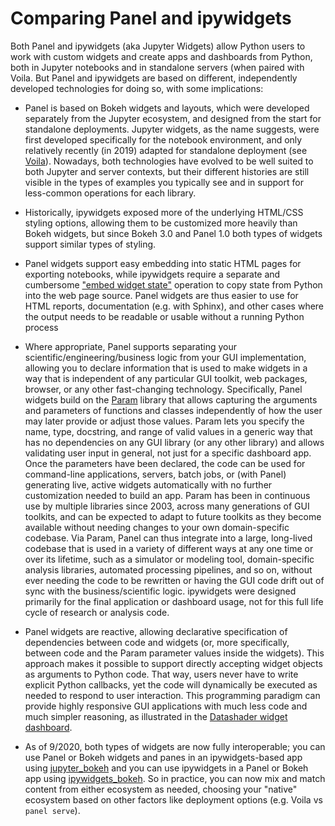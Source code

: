 # Comparing Panel and ipywidgets

Both Panel and ipywidgets (aka Jupyter Widgets) allow Python users to work with custom widgets and create apps and dashboards from Python, both in Jupyter notebooks and in standalone servers (when paired with Voila. But Panel and ipywidgets are based on different, independently developed technologies for doing so, with some implications:

- Panel is based on Bokeh widgets and layouts, which were developed separately from the Jupyter ecosystem, and designed from the start for standalone deployments. Jupyter widgets, as the name suggests, were first developed specifically for the notebook environment, and only relatively recently (in 2019) adapted for standalone deployment (see [Voila](compare_voila.html)). Nowadays, both technologies have evolved to be well suited to both Jupyter and server contexts, but their different histories are still visible in the types of examples you typically see and in support for less-common operations for each library.

- Historically, ipywidgets exposed more of the underlying HTML/CSS styling options, allowing them to be customized more heavily than Bokeh widgets, but since Bokeh 3.0 and Panel 1.0 both types of widgets support similar types of styling.

- Panel widgets support easy embedding into static HTML pages for exporting notebooks, while ipywidgets require a separate and cumbersome ["embed widget state"](https://ipywidgets.readthedocs.io/en/latest/embedding.html) operation to copy state from Python into the web page source. Panel widgets are thus easier to use for HTML reports, documentation (e.g. with Sphinx), and other cases where the output needs to be readable or usable without a running Python process

- Where appropriate, Panel supports separating your scientific/engineering/business logic from your GUI implementation, allowing you to declare information that is used to make widgets in a way that is independent of any particular GUI toolkit, web packages, browser, or any other fast-changing technology. Specifically, Panel widgets build on the [Param](https://param.pyviz.org) library that allows capturing the arguments and parameters of functions and classes independently of how the user may later provide or adjust those values. Param lets you specify the name, type, docstring, and range of valid values in a generic way that has no dependencies on any GUI library (or any other library) and allows validating user input in general, not just for a specific dashboard app. Once the parameters have been declared, the code can be used for command-line applications, servers, batch jobs, or (with Panel) generating live, active widgets automatically with no further customization needed to build an app. Param has been in continuous use by multiple libraries since 2003, across many generations of GUI toolkits, and can be expected to adapt to future toolkits as they become available without needing changes to your own domain-specific codebase. Via Param, Panel can thus integrate into a large, long-lived codebase that is used in a variety of different ways at any one time or over its lifetime, such as a simulator or modeling tool, domain-specific analysis libraries, automated processing pipelines, and so on, without ever needing the code to be rewritten or having the GUI code drift out of sync with the business/scientific logic. ipywidgets were designed primarily for the final application or dashboard usage, not for this full life cycle of research or analysis code.

- Panel widgets are reactive, allowing declarative specification of dependencies between code and widgets (or, more specifically, between code and the Param parameter values inside the widgets). This approach makes it possible to support directly accepting widget objects as arguments to Python code. That way, users never have to write explicit Python callbacks, yet the code will dynamically be executed as needed to respond to user interaction. This programming paradigm can provide highly responsive GUI applications with much less code and much simpler reasoning, as illustrated in the [Datashader widget dashboard](https://anaconda.org/jbednar/dashboard_barewidgets/notebook).

- As of 9/2020, both types of widgets are now fully interoperable; you can use Panel or Bokeh widgets and panes in an ipywidgets-based app using [jupyter_bokeh](https://github.com/bokeh/jupyter_bokeh) and you can use ipywidgets in a Panel or Bokeh app using [ipywidgets_bokeh](https://github.com/bokeh/ipywidgets_bokeh).  So in practice, you can now mix and match content from either ecosystem as needed, choosing your "native" ecosystem based on other factors like deployment options (e.g. Voila vs `panel serve`).
